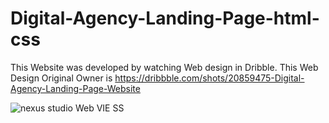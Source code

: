 # Digital-Agency-Landing-Page-html-css

This Website was developed by watching Web design in Dribble. This Web Design Original Owner is https://dribbble.com/shots/20859475-Digital-Agency-Landing-Page-Website

![nexus studio Web VIE SS](https://user-images.githubusercontent.com/90121062/224290796-200acc73-bcd9-4585-82b9-141c466cc6e4.png)
